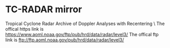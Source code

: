 # TC-RADAR mirror
Tropical Cyclone Radar Archive of Doppler Analyses with Recentering \\
The offical https link is https://www.aoml.noaa.gov/ftp/pub/hrd/data/radar/level3/
The offical ftp   link is ftp://ftp.aoml.noaa.gov/pub/hrd/data/radar/level3/
